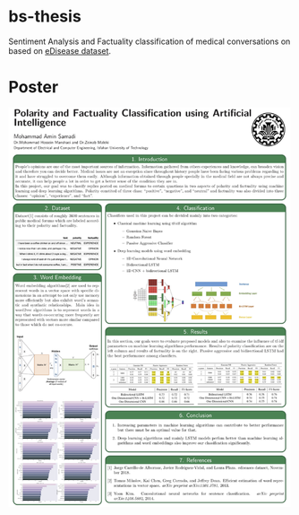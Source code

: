# bs-thesis
Sentiment Analysis and Factuality classification of medical conversations on based on [eDisease dataset](https://zenodo.org/record/1479354#.XYIb-5MzZ-U).

# Poster
<img src="./poster.jpg" width="540">
